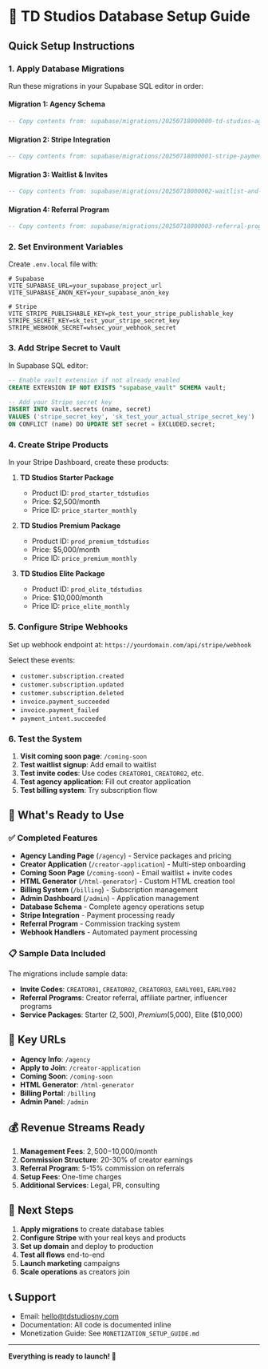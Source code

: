 # 🚀 TD Studios Database Setup Guide

## Quick Setup Instructions

### 1. Apply Database Migrations

Run these migrations in your Supabase SQL editor in order:

#### Migration 1: Agency Schema
```sql
-- Copy contents from: supabase/migrations/20250718000000-td-studios-agency-schema.sql
```

#### Migration 2: Stripe Integration
```sql
-- Copy contents from: supabase/migrations/20250718000001-stripe-payment-integration.sql
```

#### Migration 3: Waitlist & Invites
```sql
-- Copy contents from: supabase/migrations/20250718000002-waitlist-and-invites.sql
```

#### Migration 4: Referral Program
```sql
-- Copy contents from: supabase/migrations/20250718000003-referral-program.sql
```

### 2. Set Environment Variables

Create `.env.local` file with:

```env
# Supabase
VITE_SUPABASE_URL=your_supabase_project_url
VITE_SUPABASE_ANON_KEY=your_supabase_anon_key

# Stripe
VITE_STRIPE_PUBLISHABLE_KEY=pk_test_your_stripe_publishable_key
STRIPE_SECRET_KEY=sk_test_your_stripe_secret_key
STRIPE_WEBHOOK_SECRET=whsec_your_webhook_secret
```

### 3. Add Stripe Secret to Vault

In Supabase SQL editor:

```sql
-- Enable vault extension if not already enabled
CREATE EXTENSION IF NOT EXISTS "supabase_vault" SCHEMA vault;

-- Add your Stripe secret key
INSERT INTO vault.secrets (name, secret)
VALUES ('stripe_secret_key', 'sk_test_your_actual_stripe_secret_key')
ON CONFLICT (name) DO UPDATE SET secret = EXCLUDED.secret;
```

### 4. Create Stripe Products

In your Stripe Dashboard, create these products:

1. **TD Studios Starter Package**
   - Product ID: `prod_starter_tdstudios`
   - Price: $2,500/month
   - Price ID: `price_starter_monthly`

2. **TD Studios Premium Package**
   - Product ID: `prod_premium_tdstudios`
   - Price: $5,000/month
   - Price ID: `price_premium_monthly`

3. **TD Studios Elite Package**
   - Product ID: `prod_elite_tdstudios`
   - Price: $10,000/month
   - Price ID: `price_elite_monthly`

### 5. Configure Stripe Webhooks

Set up webhook endpoint at: `https://yourdomain.com/api/stripe/webhook`

Select these events:
- `customer.subscription.created`
- `customer.subscription.updated`
- `customer.subscription.deleted`
- `invoice.payment_succeeded`
- `invoice.payment_failed`
- `payment_intent.succeeded`

### 6. Test the System

1. **Visit coming soon page**: `/coming-soon`
2. **Test waitlist signup**: Add email to waitlist
3. **Test invite codes**: Use codes `CREATOR01`, `CREATOR02`, etc.
4. **Test agency application**: Fill out creator application
5. **Test billing system**: Try subscription flow

## 🎯 What's Ready to Use

### ✅ Completed Features

- **Agency Landing Page** (`/agency`) - Service packages and pricing
- **Creator Application** (`/creator-application`) - Multi-step onboarding
- **Coming Soon Page** (`/coming-soon`) - Email waitlist + invite codes
- **HTML Generator** (`/html-generator`) - Custom HTML creation tool
- **Billing System** (`/billing`) - Subscription management
- **Admin Dashboard** (`/admin`) - Application management
- **Database Schema** - Complete agency operations setup
- **Stripe Integration** - Payment processing ready
- **Referral Program** - Commission tracking system
- **Webhook Handlers** - Automated payment processing

### 📋 Sample Data Included

The migrations include sample data:
- **Invite Codes**: `CREATOR01`, `CREATOR02`, `CREATOR03`, `EARLY001`, `EARLY002`
- **Referral Programs**: Creator referral, affiliate partner, influencer programs
- **Service Packages**: Starter ($2,500), Premium ($5,000), Elite ($10,000)

## 🔗 Key URLs

- **Agency Info**: `/agency`
- **Apply to Join**: `/creator-application`
- **Coming Soon**: `/coming-soon`
- **HTML Generator**: `/html-generator`
- **Billing Portal**: `/billing`
- **Admin Panel**: `/admin`

## 💰 Revenue Streams Ready

1. **Management Fees**: $2,500-$10,000/month
2. **Commission Structure**: 20-30% of creator earnings
3. **Referral Program**: 5-15% commission on referrals
4. **Setup Fees**: One-time charges
5. **Additional Services**: Legal, PR, consulting

## 🚀 Next Steps

1. **Apply migrations** to create database tables
2. **Configure Stripe** with your real keys and products
3. **Set up domain** and deploy to production
4. **Test all flows** end-to-end
5. **Launch marketing** campaigns
6. **Scale operations** as creators join

## 📞 Support

- Email: hello@tdstudiosny.com
- Documentation: All code is documented inline
- Monetization Guide: See `MONETIZATION_SETUP_GUIDE.md`

---

**Everything is ready to launch! 🎉**